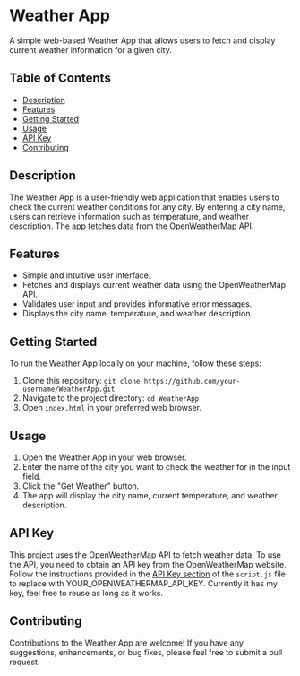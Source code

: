 # Weather App

A simple web-based Weather App that allows users to fetch and display current weather information for a given city.

## Table of Contents

- [Description](#description)
- [Features](#features)
- [Getting Started](#getting-started)
- [Usage](#usage)
- [API Key](#api-key)
- [Contributing](#contributing)

## Description

The Weather App is a user-friendly web application that enables users to check the current weather conditions for any city. By entering a city name, users can retrieve information such as temperature, and weather description. The app fetches data from the OpenWeatherMap API.

## Features

- Simple and intuitive user interface.
- Fetches and displays current weather data using the OpenWeatherMap API.
- Validates user input and provides informative error messages.
- Displays the city name, temperature, and weather description.

## Getting Started

To run the Weather App locally on your machine, follow these steps:

1. Clone this repository: `git clone https://github.com/your-username/WeatherApp.git`
2. Navigate to the project directory: `cd WeatherApp`
3. Open `index.html` in your preferred web browser.

## Usage

1. Open the Weather App in your web browser.
2. Enter the name of the city you want to check the weather for in the input field.
3. Click the "Get Weather" button.
4. The app will display the city name, current temperature, and weather description.

## API Key

This project uses the OpenWeatherMap API to fetch weather data. To use the API, you need to obtain an API key from the OpenWeatherMap website. Follow the instructions provided in the [API Key section](#api-key) of the `script.js` file to replace with YOUR_OPENWEATHERMAP_API_KEY. Currently it has my key, feel free to reuse as long as it works.

## Contributing

Contributions to the Weather App are welcome! If you have any suggestions, enhancements, or bug fixes, please feel free to submit a pull request. 
